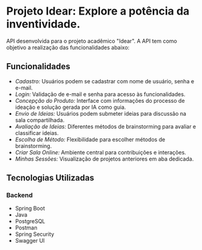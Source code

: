 # Projeto Idear: Explore a potência da inventividade.

API desenvolvida para o projeto acadêmico "Idear". A API tem como objetivo a realização das funcionalidades abaixo:

## Funcionalidades
- *Cadastro:* Usuários podem se cadastrar com nome de usuário, senha e e-mail.
- *Login:* Validação de e-mail e senha para acesso às funcionalidades.
- *Concepção do Produto:* Interface com informações do processo de ideação e solução gerada por IA como guia.
- *Envio de Ideias:* Usuários podem submeter ideias para discussão na sala compartilhada.
- *Avaliação de Ideias:* Diferentes métodos de brainstorming para avaliar e classificar ideias.
- *Escolha de Método:* Flexibilidade para escolher métodos de brainstorming.
- *Criar Sala Online:* Ambiente central para contribuições e interações.
- *Minhas Sessões:* Visualização de projetos anteriores em aba dedicada.

## Tecnologias Utilizadas
### Backend
- Spring Boot
- Java
- PostgreSQL
- Postman
- Spring Security
- Swagger UI
